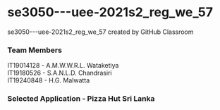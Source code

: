 # se3050---uee-2021s2_reg_we_57
se3050---uee-2021s2_reg_we_57 created by GitHub Classroom

### Team Members  
IT19014128 - A.M.W.W.R.L. Wataketiya  
IT19180526 - S.A.N.L.D. Chandrasiri  
IT19240848 - H.G. Malwatta  

### Selected Application - Pizza Hut Sri Lanka
